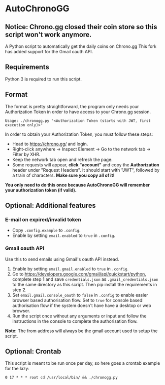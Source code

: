 # AutoChronoGG

## Notice: Chrono.gg closed their coin store so this script won't work anymore.

A Python script to automatically get the daily coins on Chrono.gg
This fork has added support for the Gmail oauth API.

## Requirements

Python 3 is required to run this script.

## Format

The format is pretty straightforward, the program only needs your Authorization Token in order to have access to your Chrono.gg session.

    Usage: ./chronogg.py "<Authorization Token (starts with JWT, first execution only)>"

In order to obtain your Authorization Token, you must follow these steps:

* Head to <https://chrono.gg/> and login.
* Right-click anywhere -> Inspect Element -> Go to the network tab -> Filter by XHR.
* Keep the network tab open and refresh the page.
* Some requests will appear, **click "account"** and copy the **Authorization** header under "Request Headers". It should start with "JWT", followed by a train of characters. **Make sure you copy all of it!**

**You only need to do this once because AutoChronoGG will remember your authorization token (if valid).**

## Optional: Additional features

### E-mail on expired/invalid token

* Copy `.config.example` to `.config`.
* Enable by setting `email.enabled` to `true` in `.config`.

### Gmail oauth API

Use this to send emails using Gmail's oauth API instead.

1. Enable by setting `email.gmail.enabled` to `true` in `.config`.
2. Go to <https://developers.google.com/gmail/api/quickstart/python>, complete step 1 and save `credentials.json` as `.gmail_credentials.json` to the same directory as this script. Then pip install the requirements in step 2.
3. Set `email.gmail.console_oauth` to `false` in `.config` to enable easier browser based authorisation flow. Set to `true` for console based authorisation flow if the system doesn't have have a desktop or web browser.
4. Run the script once without any arguments or input and follow the instructions in the console to complete the authorisation flow.

**Note:** The from address will always be the gmail account used to setup the script.

## Optional: Crontab

This script is meant to be run once per day, so here goes a crontab example for the lazy:

    0 17 * * * root cd /usr/local/bin/ && ./chronogg.py
